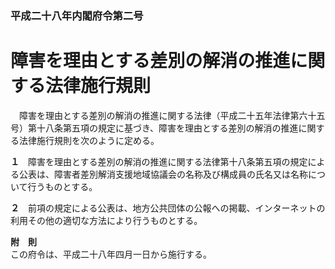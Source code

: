 ### 平成二十八年内閣府令第二号  
# 障害を理由とする差別の解消の推進に関する法律施行規則  
　障害を理由とする差別の解消の推進に関する法律（平成二十五年法律第六十五号）第十八条第五項の規定に基づき、障害を理由とする差別の解消の推進に関する法律施行規則を次のように定める。  
  
**１**　障害を理由とする差別の解消の推進に関する法律第十八条第五項の規定による公表は、障害者差別解消支援地域協議会の名称及び構成員の氏名又は名称について行うものとする。  
  
**２**　前項の規定による公表は、地方公共団体の公報への掲載、インターネットの利用その他の適切な方法により行うものとする。  
  
**附　則**  
この府令は、平成二十八年四月一日から施行する。  
  
